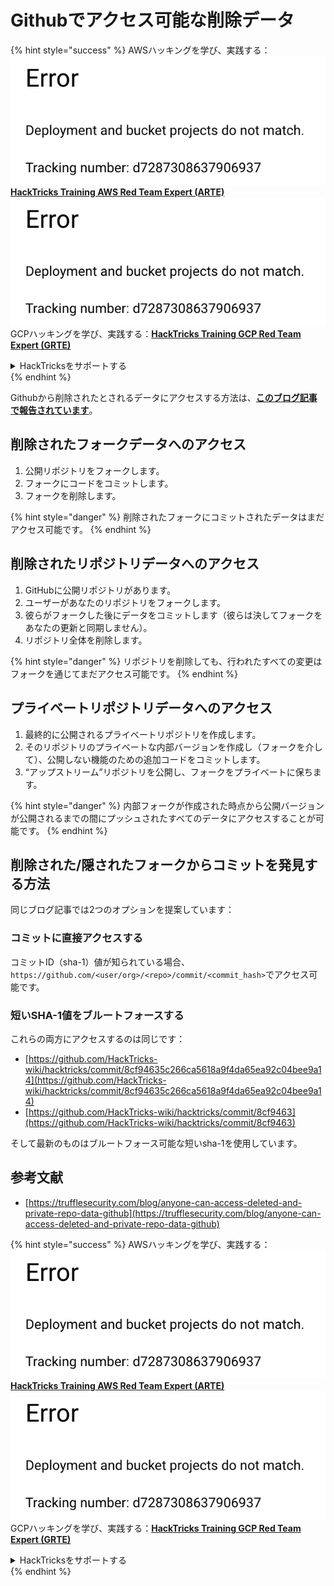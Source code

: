 # Githubでアクセス可能な削除データ

{% hint style="success" %}
AWSハッキングを学び、実践する：<img src="../../.gitbook/assets/image (1) (1).png" alt="" data-size="line">[**HackTricks Training AWS Red Team Expert (ARTE)**](https://training.hacktricks.xyz/courses/arte)<img src="../../.gitbook/assets/image (1) (1).png" alt="" data-size="line">\
GCPハッキングを学び、実践する：<img src="../../.gitbook/assets/image (2).png" alt="" data-size="line">[**HackTricks Training GCP Red Team Expert (GRTE)**<img src="../../.gitbook/assets/image (2).png" alt="" data-size="line">](https://training.hacktricks.xyz/courses/grte)

<details>

<summary>HackTricksをサポートする</summary>

* [**サブスクリプションプラン**](https://github.com/sponsors/carlospolop)を確認してください！
* **💬 [**Discordグループ**](https://discord.gg/hRep4RUj7f)または[**Telegramグループ**](https://t.me/peass)に参加するか、**Twitter** 🐦 [**@hacktricks\_live**](https://twitter.com/hacktricks\_live)**をフォローしてください。**
* **[**HackTricks**](https://github.com/carlospolop/hacktricks)および[**HackTricks Cloud**](https://github.com/carlospolop/hacktricks-cloud)のGitHubリポジトリにPRを提出してハッキングトリックを共有してください。**

</details>
{% endhint %}

Githubから削除されたとされるデータにアクセスする方法は、[**このブログ記事で報告されています**](https://trufflesecurity.com/blog/anyone-can-access-deleted-and-private-repo-data-github)。

## 削除されたフォークデータへのアクセス

1. 公開リポジトリをフォークします。
2. フォークにコードをコミットします。
3. フォークを削除します。

{% hint style="danger" %}
削除されたフォークにコミットされたデータはまだアクセス可能です。
{% endhint %}

## 削除されたリポジトリデータへのアクセス

1. GitHubに公開リポジトリがあります。
2. ユーザーがあなたのリポジトリをフォークします。
3. 彼らがフォークした後にデータをコミットします（彼らは決してフォークをあなたの更新と同期しません）。
4. リポジトリ全体を削除します。

{% hint style="danger" %}
リポジトリを削除しても、行われたすべての変更はフォークを通じてまだアクセス可能です。
{% endhint %}

## プライベートリポジトリデータへのアクセス

1. 最終的に公開されるプライベートリポジトリを作成します。
2. そのリポジトリのプライベートな内部バージョンを作成し（フォークを介して）、公開しない機能のための追加コードをコミットします。
3. “アップストリーム”リポジトリを公開し、フォークをプライベートに保ちます。

{% hint style="danger" %}
内部フォークが作成された時点から公開バージョンが公開されるまでの間にプッシュされたすべてのデータにアクセスすることが可能です。
{% endhint %}

## 削除された/隠されたフォークからコミットを発見する方法

同じブログ記事では2つのオプションを提案しています：

### コミットに直接アクセスする

コミットID（sha-1）値が知られている場合、`https://github.com/<user/org>/<repo>/commit/<commit_hash>`でアクセス可能です。

### 短いSHA-1値をブルートフォースする

これらの両方にアクセスするのは同じです：

* [https://github.com/HackTricks-wiki/hacktricks/commit/8cf94635c266ca5618a9f4da65ea92c04bee9a14](https://github.com/HackTricks-wiki/hacktricks/commit/8cf94635c266ca5618a9f4da65ea92c04bee9a14)
* [https://github.com/HackTricks-wiki/hacktricks/commit/8cf9463](https://github.com/HackTricks-wiki/hacktricks/commit/8cf9463)

そして最新のものはブルートフォース可能な短いsha-1を使用しています。

## 参考文献

* [https://trufflesecurity.com/blog/anyone-can-access-deleted-and-private-repo-data-github](https://trufflesecurity.com/blog/anyone-can-access-deleted-and-private-repo-data-github)

{% hint style="success" %}
AWSハッキングを学び、実践する：<img src="../../.gitbook/assets/image (1) (1).png" alt="" data-size="line">[**HackTricks Training AWS Red Team Expert (ARTE)**](https://training.hacktricks.xyz/courses/arte)<img src="../../.gitbook/assets/image (1) (1).png" alt="" data-size="line">\
GCPハッキングを学び、実践する：<img src="../../.gitbook/assets/image (2).png" alt="" data-size="line">[**HackTricks Training GCP Red Team Expert (GRTE)**<img src="../../.gitbook/assets/image (2).png" alt="" data-size="line">](https://training.hacktricks.xyz/courses/grte)

<details>

<summary>HackTricksをサポートする</summary>

* [**サブスクリプションプラン**](https://github.com/sponsors/carlospolop)を確認してください！
* **💬 [**Discordグループ**](https://discord.gg/hRep4RUj7f)または[**Telegramグループ**](https://t.me/peass)に参加するか、**Twitter** 🐦 [**@hacktricks\_live**](https://twitter.com/hacktricks\_live)**をフォローしてください。**
* **[**HackTricks**](https://github.com/carlospolop/hacktricks)および[**HackTricks Cloud**](https://github.com/carlospolop/hacktricks-cloud)のGitHubリポジトリにPRを提出してハッキングトリックを共有してください。**

</details>
{% endhint %}

